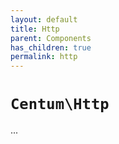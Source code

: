 ```yaml
---
layout: default
title: Http
parent: Components
has_children: true
permalink: http
---
```




# `Centum\Http`

...

